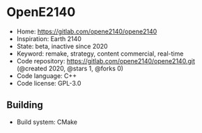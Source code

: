 # OpenE2140

- Home: https://gitlab.com/opene2140/opene2140
- Inspiration: Earth 2140
- State: beta, inactive since 2020
- Keyword: remake, strategy, content commercial, real-time
- Code repository: https://gitlab.com/opene2140/opene2140.git (@created 2020, @stars 1, @forks 0)
- Code language: C++
- Code license: GPL-3.0

## Building

- Build system: CMake
